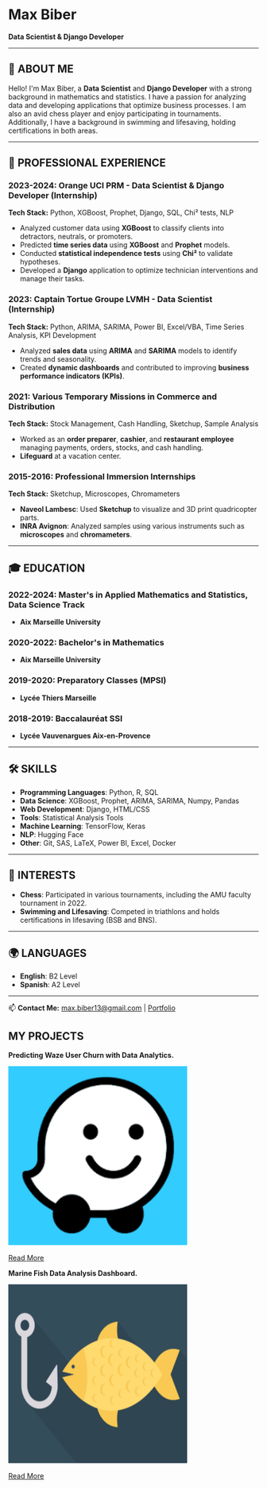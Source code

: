 # Max Biber  
**Data Scientist & Django Developer**  

---

## 👋 ABOUT ME  
Hello! I'm Max Biber, a **Data Scientist** and **Django Developer** with a strong background in mathematics and statistics. I have a passion for analyzing data and developing applications that optimize business processes. I am also an avid chess player and enjoy participating in tournaments. Additionally, I have a background in swimming and lifesaving, holding certifications in both areas.

---

## 💼 PROFESSIONAL EXPERIENCE  

### **2023-2024: Orange UCI PRM - Data Scientist & Django Developer (Internship)**  
**Tech Stack:** Python, XGBoost, Prophet, Django, SQL, Chi² tests, NLP  
- Analyzed customer data using **XGBoost** to classify clients into detractors, neutrals, or promoters.  
- Predicted **time series data** using **XGBoost** and **Prophet** models.  
- Conducted **statistical independence tests** using **Chi²** to validate hypotheses.  
- Developed a **Django** application to optimize technician interventions and manage their tasks.  

### **2023: Captain Tortue Groupe LVMH - Data Scientist (Internship)**  
**Tech Stack:** Python, ARIMA, SARIMA, Power BI, Excel/VBA, Time Series Analysis, KPI Development  
- Analyzed **sales data** using **ARIMA** and **SARIMA** models to identify trends and seasonality.  
- Created **dynamic dashboards** and contributed to improving **business performance indicators (KPIs)**.  

### **2021: Various Temporary Missions in Commerce and Distribution**  
**Tech Stack:** Stock Management, Cash Handling, Sketchup, Sample Analysis  
- Worked as an **order preparer**, **cashier**, and **restaurant employee** managing payments, orders, stocks, and cash handling.  
- **Lifeguard** at a vacation center.  

### **2015-2016: Professional Immersion Internships**  
**Tech Stack:** Sketchup, Microscopes, Chromameters  
- **Naveol Lambesc**: Used **Sketchup** to visualize and 3D print quadricopter parts.  
- **INRA Avignon**: Analyzed samples using various instruments such as **microscopes** and **chromameters**.  

---

## 🎓 EDUCATION  

### **2022-2024: Master's in Applied Mathematics and Statistics, Data Science Track**  
- **Aix Marseille University**  

### **2020-2022: Bachelor's in Mathematics**  
- **Aix Marseille University**  

### **2019-2020: Preparatory Classes (MPSI)**  
- **Lycée Thiers Marseille**  

### **2018-2019: Baccalauréat SSI**  
- **Lycée Vauvenargues Aix-en-Provence**  

---

## 🛠️ SKILLS  

- **Programming Languages**: Python, R, SQL  
- **Data Science**: XGBoost, Prophet, ARIMA, SARIMA, Numpy, Pandas  
- **Web Development**: Django, HTML/CSS
- **Tools**: Statistical Analysis Tools   
- **Machine Learning**: TensorFlow, Keras
- **NLP**: Hugging Face
- **Other**: Git, SAS, LaTeX, Power BI, Excel, Docker

---

## 🎯 INTERESTS  

- **Chess**: Participated in various tournaments, including the AMU faculty tournament in 2022.  
- **Swimming and Lifesaving**: Competed in triathlons and holds certifications in lifesaving (BSB and BNS).  

---

## 🌍 LANGUAGES  

- **English**: B2 Level  
- **Spanish**: A2 Level  

---

📫 **Contact Me:** max.biber13@gmail.com | [Portfolio](https://maxbiber.github.io/portfolio/)  
## MY PROJECTS

**Predicting Waze User Churn with Data Analytics.**

![image](waze_img.png)

[Read More](https://github.com/MaxBiber/Waze/blob/main/waze_notebook.ipynb)

**Marine Fish Data Analysis Dashboard.**

![image](icon.png)

[Read More](https://github.com/MaxBiber/Fishing)


